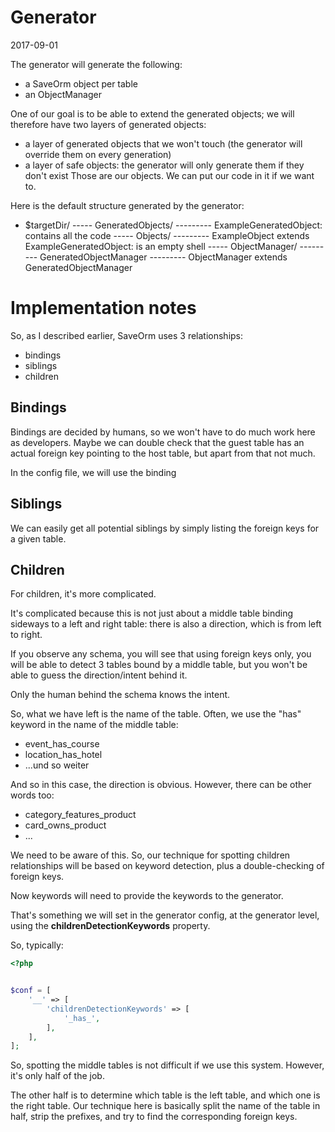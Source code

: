 Generator
=============
2017-09-01




The generator will generate the following:


- a SaveOrm object per table
- an ObjectManager




One of our goal is to be able to extend the generated objects;
we will therefore have two layers of generated objects:

- a layer of generated objects that we won't touch (the generator will override them on every generation) 
- a layer of safe objects: the generator will only generate them if they don't exist
        Those are our objects. We can put our code in it if we want to.


Here is the default structure generated by the generator:


- $targetDir/
----- GeneratedObjects/
--------- ExampleGeneratedObject: contains all the code
----- Objects/
--------- ExampleObject extends ExampleGeneratedObject: is an empty shell
----- ObjectManager/
--------- GeneratedObjectManager
--------- ObjectManager extends GeneratedObjectManager 






Implementation notes
==========================

So, as I described earlier, SaveOrm uses 3 relationships:

- bindings
- siblings
- children



Bindings
------------
Bindings are decided by humans, so we won't have to do much work here 
as developers. 
Maybe we can double check that the guest table has an actual foreign
key pointing to the host table, but apart from that not much.

In the config file, we will use the binding



Siblings 
-----------
We can easily get all potential siblings by simply listing the foreign keys
for a given table.



Children
-------------

For children, it's more complicated.

It's complicated because this is not just about a middle table binding
sideways to a left and right table: there is also a direction, which is
from left to right.

If you observe any schema, you will see that using foreign keys only,
you will be able to detect 3 tables bound by a middle table,
but you won't be able to guess the direction/intent behind it.

Only the human behind the schema knows the intent.

So, what we have left is the name of the table.
Often, we use the "has" keyword in the name of the middle table:
 
- event_has_course
- location_has_hotel
- ...und so weiter

And so in this case, the direction is obvious.
However, there can be other words too:

- category_features_product
- card_owns_product
- ...

We need to be aware of this.
So, our technique for spotting children relationships will be based on keyword detection,
plus a double-checking of foreign keys.

Now keywords will need to provide the keywords to the generator.

That's something we will set in the generator config, at the generator level, using the 
**childrenDetectionKeywords** property.

So, typically:

```php
<?php


$conf = [
    '__' => [
        'childrenDetectionKeywords' => [
            '_has_',
        ],
    ],
];
```   

So, spotting the middle tables is not difficult if we use this system.
However, it's only half of the job.

The other half is to determine which table is the left table, and which one is the right table.
Our technique here is basically split the name of the table in half, strip the prefixes,
and try to find the corresponding foreign keys.












  






